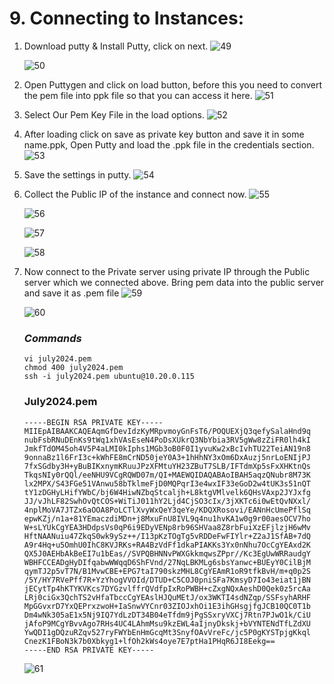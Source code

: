 # 9. Connecting to Instances:

1. Download putty & Install Putty, click on next.
   ![49](https://github.com/DevopsAllInOne/01-AWS-2024/blob/main/Notes-Images/01-499/49.jpg)

   ![50](https://github.com/DevopsAllInOne/01-AWS-2024/blob/main/Notes-Images/01-499/50.jpg)

3. Open Puttygen and click on load button, before this you need to convert the pem file into ppk file so that you can
   access it here.
   ![51](https://github.com/DevopsAllInOne/01-AWS-2024/blob/main/Notes-Images/01-499/51.jpg)

4. Select Our Pem Key File in the load options.
   ![52](https://github.com/DevopsAllInOne/01-AWS-2024/blob/main/Notes-Images/01-499/52.jpg)

5. After loading click on save as private key button and save it in some name.ppk, Open Putty and load the .ppk file in
   the credentials section.
   ![53](https://github.com/DevopsAllInOne/01-AWS-2024/blob/main/Notes-Images/01-499/53.jpg)

6. Save the settings in putty.
   ![54](https://github.com/DevopsAllInOne/01-AWS-2024/blob/main/Notes-Images/01-499/54.jpg)

7. Collect the Public IP of the instance and connect now.
   ![55](https://github.com/DevopsAllInOne/01-AWS-2024/blob/main/Notes-Images/01-499/55.jpg)

   ![56](https://github.com/DevopsAllInOne/01-AWS-2024/blob/main/Notes-Images/01-499/56.jpg)

   ![57](https://github.com/DevopsAllInOne/01-AWS-2024/blob/main/Notes-Images/01-499/57.jpg)

   ![58](https://github.com/DevopsAllInOne/01-AWS-2024/blob/main/Notes-Images/01-499/58.jpg)

9. Now connect to the Private server using private IP through the Public server which we connected above. Bring pem data
   into the public server and save it as .pem file
   ![59](https://github.com/DevopsAllInOne/01-AWS-2024/blob/main/Notes-Images/01-499/59.jpg)

   ![60](https://github.com/DevopsAllInOne/01-AWS-2024/blob/main/Notes-Images/01-499/60.jpg)
   ### ***Commands***
    ```
    vi july2024.pem
    chmod 400 july2024.pem
    ssh -i july2024.pem ubuntu@10.20.0.115
    ```
   ### July2024.pem
    ```
    -----BEGIN RSA PRIVATE KEY-----
    MIIEpAIBAAKCAQEAqmGfDevIdzKyMRpvmoyGnFsT6/POQUEXjQ3qefySalaHnd9q
    nubFsbRNuDEnKs9tWq1xhVAsEseN4PoDsXUkrQ3NbYbia3RV5gWw8zZiFR0lh4kI
    JmkfTdOM45oh4V5P4aLMI0kIphs1MGb3oB0F0I1yvuKw2xBcIvhTU22TeiAN19n8
    9onnaBz1l6FrI3c+kWhFE8mCrND50jeY0A3+1hHhNY3xOm6DxAuzj5nrLoENIjPJ
    7fxSGdby3H+yBuBIKxnymKRuuJPzXFMtuYH23ZBuT7SLB/IFTdmXp5sFxXHKtnQs
    TkqsNIy0rQQl/eeNHU9VCgRQWD07m/QI+MAEWQIDAQABAoIBAH5aqzQNubr8M73K
    lx2MPX/S43FGe51VAnwu58bTklmeFjD0MQPqrI3e4wxIF33eGoD2w4tUK3s51nQT
    tY1zDGHyLHifYWbC/bj6W4HiwNZbqStcaljh+L8ktgVMlvelk6QHsVAxp2JYJxfg
    JJ/vJhLF82SwhOvQtCOS+WiTiJ011hY2Ljd4CjSO3cIx/3jXKTc6i0wEtQvNXxl/
    4nplMoVA7JTZx6aOOA8PoLCTlXvyWxQeY3qeYe/KDQXRosovi/EANnHcUmePflSq
    epwKZj/n1a+81YEmaczdiMDn+j8MxuFnU8IVL9q4nu1hvKA1w0g9r00aesOCV7ho
    W+sLYUkCgYEA3HDdpsVs0qP6i9EDyVENp8rb96SHVaa8Z8rbFuiXzEFjlzjH6wMv
    HftNAANuiu47ZkqS0wk9ySz++/I13pKzTOgTg5vRDDeFwFIYlr+Z2aJ1SfAB+7dQ
    A9r4Hq+u5OmhU0IhC8KVJRKs+RA4BzVdFf1dkaPIAKKs3Yx0nNhu7OcCgYEAxd2K
    QX5J0AEHbAkBeEI7u1bEas//SVPQBHNNvPWXGkkmqwsZPpr//Kc3EgUwWRRaudgY
    WBHFCCEADgHyDIfqabwWWqqD6ShFVnd/27NqLBKMLg6sbsYanwc+BUEyY0CilBjM
    qymTJ2p5vT7N/B1MvwCBE+EPG7taI790skzMHL8CgYEAmR1oR9tfkBvH/m+q0p2S
    /5Y/HY7RVePff7R+YzYhogVVOId/DTUD+C5COJ0pniSFa7KmsyD7Io43eiat1jBN
    jECytTp4hKTYKVKcs7DYGzvlffrQVdfpIxRoPWBH+cZxgNQxAeshD0Qek0z5rcAa
    LRj0ciGx3QchTS2vHfaTbccCgYEAslHJQuMEtJ/ox3WKTI4sdNZqp/SSFsyhARHF
    MpGGvxrD7YxQEPrxzwoH+IaSnwVYCnr03ZIOJxhOi1E3ihGHsgjfgJCB10QC0T1b
    Dm4wNk305aE1x5Nj9IQ7YdLzDT34B04eTfdm9jPgSSxryVXCj7Rtn7PJwO1k/CiU
    jAfoP9MCgYBvvAgo7RHs4UC4LAhmMsu9kzEWL4aIjnyDkskj+bVYNTENdTfLZdXU
    YwQDI1gDQzuRZqv527ryFWYbEnHmGcqMt3SnyfOAvVreFc/jc5P0gKYSTpjgKkql
    CnezK1FBoN3k7b0Xbkyg1+lfOh2kWs4oye7E7ptHa1PHqR6JI8Eekg==
    -----END RSA PRIVATE KEY-----
    ```
   ![61](https://github.com/DevopsAllInOne/01-AWS-2024/blob/main/Notes-Images/01-499/61.jpg)
